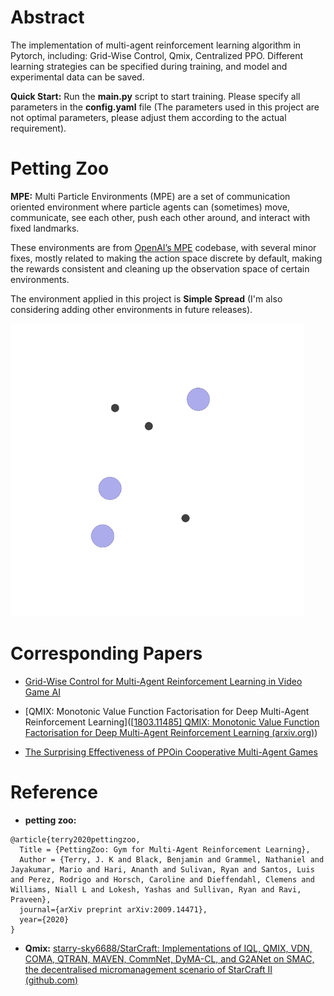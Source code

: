 

# Abstract

The implementation of multi-agent reinforcement learning algorithm in Pytorch, including: Grid-Wise Control, Qmix, Centralized PPO. Different learning strategies can be specified during training, and model and experimental data can be saved.

**Quick Start:** Run the **main.py** script to start training. Please specify all parameters in the **config.yaml** file (The parameters used in this project are not optimal parameters, please adjust them according to the actual requirement).

# Petting Zoo

**MPE:** Multi Particle Environments (MPE) are a set of communication oriented environment where particle agents can (sometimes) move, communicate, see each other, push each other around, and interact with fixed landmarks.

These environments are from [OpenAI’s MPE](https://github.com/openai/multiagent-particle-envs) codebase, with several minor fixes, mostly related to making the action space discrete by default, making the rewards consistent and cleaning up the observation space of certain environments.

The environment applied in this project is **Simple Spread** (I'm also considering adding other environments in future releases).

<img src="README.assets/mpe_simple_spread.gif" alt="Env image" style="zoom:67%;" />



# Corresponding Papers

- [Grid-Wise Control for Multi-Agent Reinforcement Learning in Video Game AI]([proceedings.mlr.press/v97/han19a/han19a.pdf](http://proceedings.mlr.press/v97/han19a/han19a.pdf))
- [QMIX: Monotonic Value Function Factorisation for Deep Multi-Agent Reinforcement Learning]([[1803.11485\] QMIX: Monotonic Value Function Factorisation for Deep Multi-Agent Reinforcement Learning (arxiv.org)](https://arxiv.org/abs/1803.11485))

- [The Surprising Effectiveness of PPOin Cooperative Multi-Agent Games](https://arxiv.org/abs/2103.01955)



# Reference

- **petting zoo:**

```
@article{terry2020pettingzoo,
  Title = {PettingZoo: Gym for Multi-Agent Reinforcement Learning},
  Author = {Terry, J. K and Black, Benjamin and Grammel, Nathaniel and Jayakumar, Mario and Hari, Ananth and Sulivan, Ryan and Santos, Luis and Perez, Rodrigo and Horsch, Caroline and Dieffendahl, Clemens and Williams, Niall L and Lokesh, Yashas and Sullivan, Ryan and Ravi, Praveen},
  journal={arXiv preprint arXiv:2009.14471},
  year={2020}
}
```

- **Qmix:**  [starry-sky6688/StarCraft: Implementations of IQL, QMIX, VDN, COMA, QTRAN, MAVEN, CommNet, DyMA-CL, and G2ANet on SMAC, the decentralised micromanagement scenario of StarCraft II (github.com)](https://github.com/starry-sky6688/StarCraft)
